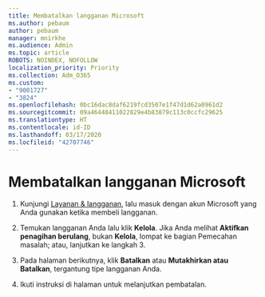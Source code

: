 ```yaml
---
title: Membatalkan langganan Microsoft
ms.author: pebaum
author: pebaum
manager: mnirkhe
ms.audience: Admin
ms.topic: article
ROBOTS: NOINDEX, NOFOLLOW
localization_priority: Priority
ms.collection: Adm_O365
ms.custom:
- "9001727"
- "3824"
ms.openlocfilehash: 0bc16dac8daf6219fcd3507e1f47d1d62a0961d2
ms.sourcegitcommit: 09a46448411022829e4b83879c113c0ccfc29625
ms.translationtype: HT
ms.contentlocale: id-ID
ms.lasthandoff: 03/17/2020
ms.locfileid: "42707746"
---
```

# <a name="cancel-your-microsoft-subscription"></a>Membatalkan langganan Microsoft

1. Kunjungi [Layanan & langganan](https://account.microsoft.com/services/), lalu masuk dengan akun Microsoft yang Anda gunakan ketika membeli langganan.

2. Temukan langganan Anda lalu klik **Kelola**. Jika Anda melihat **Aktifkan penagihan berulang**, bukan **Kelola**, lompat ke bagian Pemecahan masalah;  atau, lanjutkan ke langkah 3.

3. Pada halaman berikutnya, klik **Batalkan** atau **Mutakhirkan atau Batalkan**, tergantung tipe langganan Anda.

4. Ikuti instruksi di halaman untuk melanjutkan pembatalan.
